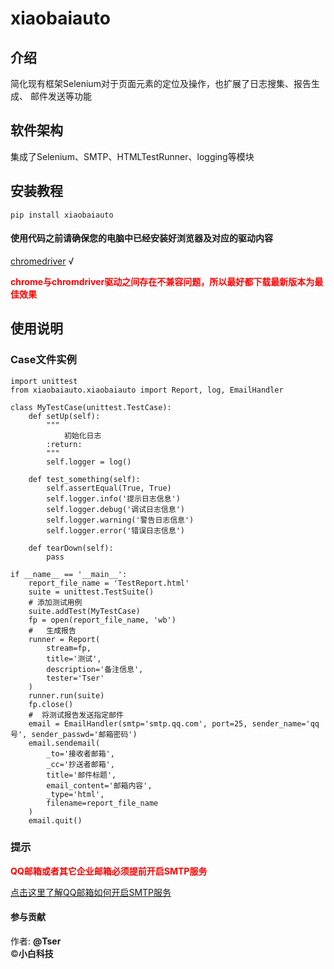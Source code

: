 # xiaobaiauto

## 介绍
简化现有框架Selenium对于页面元素的定位及操作，也扩展了日志搜集、报告生成、
邮件发送等功能

## 软件架构
集成了Selenium、SMTP、HTMLTestRunner、logging等模块

## 安装教程

    pip install xiaobaiauto

#### 使用代码之前请确保您的电脑中已经安装好浏览器及对应的驱动内容

[chromedriver](http://npm.taobao.org/mirrors/chromedriver/) √

<b style="color:red">chrome与chromdriver驱动之间存在不兼容问题，所以最好都下载最新版本为最佳效果</b>

## 使用说明


### Case文件实例

    import unittest
    from xiaobaiauto.xiaobaiauto import Report, log, EmailHandler

    class MyTestCase(unittest.TestCase):
        def setUp(self):
            """
                初始化日志
            :return:
            """
            self.logger = log()

        def test_something(self):
            self.assertEqual(True, True)
            self.logger.info('提示日志信息')
            self.logger.debug('调试日志信息')
            self.logger.warning('警告日志信息')
            self.logger.error('错误日志信息')

        def tearDown(self):
            pass

    if __name__ == '__main__':
        report_file_name = 'TestReport.html'
        suite = unittest.TestSuite()
        # 添加测试用例
        suite.addTest(MyTestCase)
        fp = open(report_file_name, 'wb')
        #   生成报告
        runner = Report(
            stream=fp,
            title='测试',
            description='备注信息',
            tester='Tser'
        )
        runner.run(suite)
        fp.close()
        #  将测试报告发送指定邮件
        email = EmailHandler(smtp='smtp.qq.com', port=25, sender_name='qq号', sender_passwd='邮箱密码')
        email.sendemail(
            _to='接收者邮箱',
            _cc='抄送者邮箱',
            title='邮件标题',
            email_content='邮箱内容',
            _type='html',
            filename=report_file_name
        )
        email.quit()

### 提示
<b style="color:red">QQ邮箱或者其它企业邮箱必须提前开启SMTP服务</b>

[点击这里了解QQ邮箱如何开启SMTP服务](https://jingyan.baidu.com/article/6079ad0eb14aaa28fe86db5a.html)

#### 参与贡献

作者: <b title="微信号：KonaSoft">@Tser</b><br>
©<b title="公众号：big_touch">小白科技</b>
